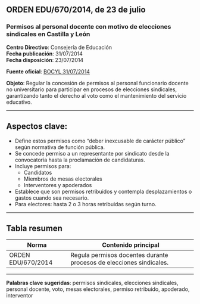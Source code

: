 ## ORDEN EDU/670/2014, de 23 de julio
### Permisos al personal docente con motivo de elecciones sindicales en Castilla y León

**Centro Directivo**: Consejería de Educación  
**Fecha publicación**: 31/07/2014  
**Fecha disposición**: 23/07/2014

**Fuente oficial**: [BOCYL 31/07/2014](https://bocyl.jcyl.es/boletines/2014/07/31/pdf/BOCYL-D-31072014-2.pdf)

**Objeto**: Regular la concesión de permisos al personal funcionario docente no universitario para participar en procesos de elecciones sindicales, garantizando tanto el derecho al voto como el mantenimiento del servicio educativo.

---

## Aspectos clave:

- Define estos permisos como “deber inexcusable de carácter público” según normativa de función pública.
- Se concede permiso a un representante por sindicato desde la convocatoria hasta la proclamación de candidaturas.
- Incluye permisos para:
  - Candidatos
  - Miembros de mesas electorales
  - Interventores y apoderados
- Establece que son permisos retribuidos y contempla desplazamientos o gastos cuando sea necesario.
- Para electores: hasta 2 o 3 horas retribuidas según turno.

---

## Tabla resumen

| Norma                    | Contenido principal                                                                |
|--------------------------|-------------------------------------------------------------------------------------|
| ORDEN EDU/670/2014       | Regula permisos docentes durante procesos de elecciones sindicales.                |

---

**Palabras clave sugeridas**: permisos sindicales, elecciones sindicales, personal docente, voto, mesas electorales, permiso retribuido, apoderado, interventor

